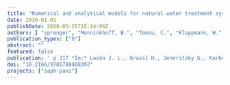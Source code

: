 ```yaml
---
title: "Numerical and analytical models for natural water treatment systems in the Indian context"
date: 2016-01-01
publishDate: 2020-05-25T15:14:06Z
authors: [ "sprenger", "Monninkhoff, B.", "Tomsu, C.", "Kloppmann, W." ]
publication_types: ["6"]
abstract: ""
featured: false
publication: ' p 317 *In:* Lozán J. L., Grassl H., Jendritzky G., Karbe L. & Reise K. [eds.], Natural Water Treatment Systems for Safe and Sustainable Water Supply in the Indian Context: Saph Pani. IWA Publishing [10.2166/9781780408392](https://doi.org/10.2166/9781780408392)'
doi: "10.2166/9781780408392"
projects: ["saph-pani"]
---
```


